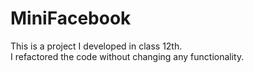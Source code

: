 # MiniFacebook

This is a project I developed in class 12th.  
I refactored the code without changing any functionality.
